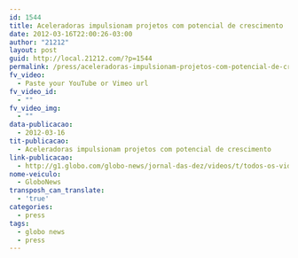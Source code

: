```yaml
---
id: 1544
title: Aceleradoras impulsionam projetos com potencial de crescimento
date: 2012-03-16T22:00:26-03:00
author: "21212"
layout: post
guid: http://local.21212.com/?p=1544
permalink: /press/aceleradoras-impulsionam-projetos-com-potencial-de-crescimento/
fv_video:
  - Paste your YouTube or Vimeo url
fv_video_id:
  - ""
fv_video_img:
  - ""
data-publicacao:
  - 2012-03-16
tit-publicacao:
  - Aceleradoras impulsionam projetos com potencial de crescimento
link-publicacao:
  - http://g1.globo.com/globo-news/jornal-das-dez/videos/t/todos-os-videos/v/aceleradoras-impulsionam-projetos-com-potencial-de-crescimento/1861085/
nome-veiculo:
  - GloboNews
transposh_can_translate:
  - 'true'
categories:
  - press
tags:
  - globo news
  - press
---
```

